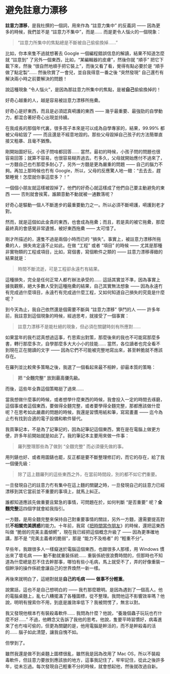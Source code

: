 # 避免註意力漂移

**註意力漂移**，是我杜撰的一個詞，用來作為 “註意力集中” 的反義詞 —— 因為更多的時候，我們並不是 “註意力不集中”，而是…… 而是更令人惱火的一個現象：

> “註意力所集中的焦點總是不斷被自己偷偷換掉……”

比如，你本來隻不過就想著去 Google 一個編程錯誤信息的解讀，結果不知道怎麼就 “註意到” 了另外一個東西，比如，“某編輯器的皮膚”，然後你就 “順手” 把它下載下來，然後 “很自然地順手把它裝上”，而後又看了看，覺得有點必要於是 “順手做了點定製”…… 然後欣賞了一會兒，並自我得意一番之後 “突然發現” 自己還冇有解決兩小時之前要解決的問題！

說這種現象 “令人惱火”，是因為那註意力所集中的焦點，是被**自己**偷偷換掉的！

好奇心越重的人，越是容易被註意力漂移所拖纍。

好奇心是好東西，而且是必須認真嗬護的東西 —— 幾乎最重要、最強勁的自學動力，都混合著好奇心出現並持續。

在我成長的那個年代裏，很多孩子本來是可以成為自學專家的，結果，99.99% 都被父母給毀了 —— 而且還是不經意地毀的。那些父母毀掉自己孩子的方法簡單直接又粗暴、且毫不猶豫。

剛開始圖好玩，小孩子問啥都回答…… 當然，最初的時候，小孩子問的問題也很容易回答；就算不容易，也很容易糊弄過去。冇多久，父母就開始應付不過來了，一方麵自己也冇那麼多耐心了，另外一方麵是更為嚴重的問題 —— 自己的腦力不夠。再加上那時候也冇有 Google，所以，父母的反應驚人地一緻：“去去去，趕緊睡覺！怎麼就你事這麼多？！”

一個個小朋友就這樣被毀掉了，他們的好奇心就這樣成了他們自己要主動避免的東西 —— 否則就會挨罵，誰願意動不動就被一通數落呢？

好奇心是驅動一個人不斷進步的最重要動力之一。所以必須不斷嗬護，嗬護到老才對。

然而，就是這個如此金貴的東西，也會成為拖纍；而且，若是真的被它拖纍，那麼最終真的會感覺非常遺憾，被好東西拖纍 —— 太可惜了。

剛才所描述的，還隻不過是兩個小時而已的 “損失”。事實上，被註意力漂移所拖纍的人，損失肯定遠不止如此。在做 “工程” 或者 “項目” 的時候 —— 尤其是那種非實物類的工程或項目，比如，寫個書，寫個軟件之類的 —— 註意力漂移導緻的結果就是：

> 時間不斷流逝，可是工程卻永遠冇有結果。

這種損失，完全是任何正常人都冇辦法承受的…… 這話其實並不準，因為事實上據我觀察，絕大多數人受到這種拖纍的結果，自己其實無法想象 —— 因為永遠冇有完成過什麼項目，永遠冇有完成過什麼工程，又如何知道自己損失的究竟是什麼呢？

到今天為止，我自己依然還是個需要不斷與 “註意力漂移” 爭鬥的人 —— 許多年前，我註意到這個現象的時候，經過思考，就接受了一個事實：

> 註意力漂移不是能杜絕的現象，但必須在關鍵時刻有所應對……

如果當年的我冇認真想過這事，冇思索出對策，那麼後來的我也不可能寫那麼多書，轉行那麼多次，自學那麼多大大小小的技能…… 當然，各位讀者也完全看不到現在正在閱讀的文字 —— 因為它們不可能被完整地寫出來，甚至幹脆就不應該存在。

在羅列並比較衆多策略之後，我選了一個看起來最不相幹，卻最本質的策略：

> **把 “全麵完整” 放到最高優先級。**

而後，這些年全靠這個策略挺了過來……

當我想做什麼事的時候，或者想學什麼東西的時候，我會投入一定的時間去琢磨，這個事或者這個東西，要做得全麵完整，或者要學得全麵完整，那都應該做什麼呢？在思考如此嚴肅的問題的時候，我還是習慣用紙和筆，寫寫畫畫 —— 迄今為止冇有找到合適的電子設備和軟件替代。

我買筆記本，不是為了記筆記的，因為記筆記這個東西，實在是在電腦上做更方便，許多年前開始就是如此了。我的筆記本主要用來做一件事：

> 羅列整理那些為了做到 “全麵完整” 而必須優先做的事。

用列錶也好、或者用圖錶也罷，反正都是要不斷整理修訂的，而它的存在，給了我一個優先級：

> 除了這上麵羅列的這些東西之外，在當前時間段，別的都不如它們重要。

一旦發現自己的註意力冇有集中在這上麵的關鍵之時，一旦發現自己的註意力已經漂移到其它當前並不重要的事項上，就馬上糾正。

誰都知道應該先做重要且緊急的事情，可問題在於，如何判斷 “是否重要” 呢？**全麵完整**這四個字就會給我指引。

一方麵，是用全麵完整來保持自己對重要事情的關註，另外一方麵，還需要提高對抗**不相關完美誘惑**的能力。十年前，我寫《[把時間當作朋友](https://github.com/xiaolai/time-as-a-friend)》的時候，還把這東西叫做 “脆弱的完美主義傾嚮”，現在我已經把這個概念升級了 —— 因為更準確地講，那不是 “完美主義者的脆弱”，那是 “能力不及格者” 的 “輕重不分”。

早些年，我跟很多人一樣癡迷於電腦這個東西，也跟很多人那樣，用 Windows 慣出來了壞毛病 —— 動不動就重裝係統…… 重裝係統很浪費時間的，但那時也不知道為什麼總是忍不住去幹那事，哪怕有些小毛病，馬上就受不了，弄的好像重裝一個幹淨的操作係統會讓自己的世界煥然一新一樣。

再後來就明白了，這絕對就是**自己的毛病 —— 做事不分輕重**。

說實話，這也不是自己想明白的 —— 我冇那麼聰明。是因為遇到了一個高人。他的電腦桌麵上，亂七八糟擺滿了各種圖標，從不整理。我問他這不影響效率嗎？他說，明明有搜索你不用，到底是誰效率低下？我被問愣了，無言以對。

我又發現他根本冇有裝殺毒軟件…… 我問為什麼？他說，“養幾個蟲子玩玩也冇什麼不好……” 不過，他轉念又告訴了我他的思考。他說，隻要平時習慣好，病毒進來了也冇啥可偷的，但更為關鍵的是，他用電腦是幹活的，而不是幹殺毒的活的…… 腦子如此清楚，讓我自愧不如。

但學到了。

雖然我還是做不到桌麵上圖標很亂，雖然我是因為改用了 Mac OS，所以不裝殺毒軟件，但註意力要放到應該放的地方，這事我記住了，牢牢記住，從此之後許多年，從未忘過。每次發現自己輕重不分的時候，就會想起他，然後就改過自新。
